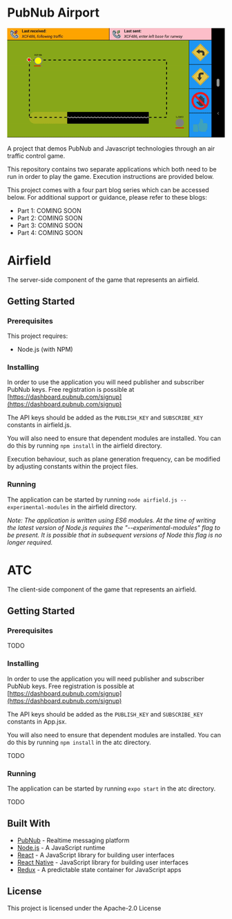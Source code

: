 # PubNub Airport
![React Native Airport Game Screen Recording](./react-native-airport-game-screen-recording.gif "React Native Airport Game Screen Recording")


A project that demos PubNub and Javascript technologies through an air traffic control game.

This repository contains two separate applications which both need to be run in order to play the game. Execution instructions are provided below.

This project comes with a four part blog series which can be accessed below. For additional support or guidance, please refer to these blogs:
* Part 1: COMING SOON
* Part 2: COMING SOON
* Part 3: COMING SOON
* Part 4: COMING SOON

# Airfield
The server-side component of the game that represents an airfield.

## Getting Started
### Prerequisites
This project requires:
* Node.js (with NPM)

### Installing
In order to use the application you will need publisher and subscriber PubNub keys. Free registration is possible at [https://dashboard.pubnub.com/signup](https://dashboard.pubnub.com/signup) 

The API keys should be added as the `PUBLISH_KEY` and `SUBSCRIBE_KEY` constants in airfield.js.

You will also need to ensure that dependent modules are installed. You can do this by running `npm install` in the airfield directory.

Execution behaviour, such as plane generation frequency, can be modified by adjusting constants within the project files.

### Running
The application can be started by running `node airfield.js --experimental-modules` in the airfield directory.

*Note: The application is written using ES6 modules. At the time of writing the latest version of Node.js requires the "--experimental-modules" flag to be present. It is possible that in subsequent versions of Node this flag is no longer required.* 

# ATC
The client-side component of the game that represents an airfield.

## Getting Started
### Prerequisites
TODO

### Installing
In order to use the application you will need publisher and subscriber PubNub keys. Free registration is possible at [https://dashboard.pubnub.com/signup](https://dashboard.pubnub.com/signup) 

The API keys should be added as the `PUBLISH_KEY` and `SUBSCRIBE_KEY` constants in App.jsx.

You will also need to ensure that dependent modules are installed. You can do this by running `npm install` in the atc directory.

TODO

### Running
The application can be started by running `expo start` in the atc directory.

TODO

## Built With
* [PubNub](https://www.pubnub.com/) - Realtime messaging platform 
* [Node.js](https://nodejs.org/) - A JavaScript runtime
* [React](https://reactjs.org/) - A JavaScript library for building user interfaces
* [React Native](https://facebook.github.io/react-native) - JavaScript library for building user interfaces 
* [Redux](https://redux.js.org/introduction/getting-started) - A predictable state container for JavaScript apps

## License
This project is licensed under the Apache-2.0 License
